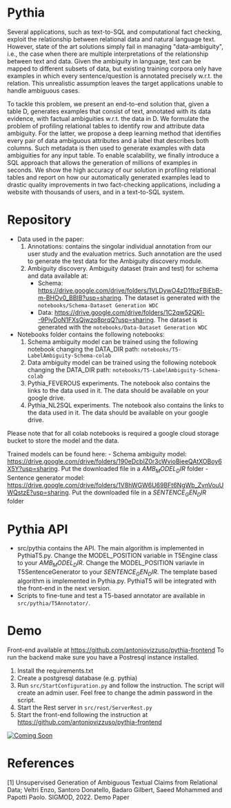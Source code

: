 # Pythia

Several applications, such as text-to-SQL and computational fact checking, exploit the relationship between relational data and natural language text. However, state of the art solutions simply fail in managing "data-ambiguity", i.e., the case when there are multiple interpretations of the relationship between text and data. 
Given the ambiguity in language, text can be mapped to different subsets of data, but existing training corpora only have examples in which every sentence/question is annotated precisely w.r.t. the relation.  This unrealistic assumption leaves the target applications unable to handle ambiguous cases. 

To tackle this problem, we present an end-to-end solution that, given a table D, generates examples that consist of text, annotated with its data evidence, with factual ambiguities w.r.t. the data in D. We formulate the problem of profiling relational tables to identify row and attribute data ambiguity. For the latter, we propose a deep learning method that identifies every pair of data ambiguous attributes and a label that describes both columns. Such metadata is then used to generate examples with data ambiguities for any input table.
To enable scalability, we finally introduce a SQL approach that allows the generation of millions of examples in seconds.
We show the high accuracy of our solution in profiling relational tables and report on how our automatically generated examples lead to drastic quality improvements in two fact-checking applications, including a website with thousands of users, and in a text-to-SQL system.


# Repository
- Data used in the paper:
	1) Annotations: contains the singolar individual annotation from our user study and the evaluation metrics. Such annotation are the used to generate the test data for the Ambiguity discovery module. 
	2) Ambiguity discovery. Ambiguity dataset (train and test) for schema and data available at:
		- Schema: https://drive.google.com/drive/folders/1VLDywO4zD1fbzFBiEbB-m-BHOv0_BBIB?usp=sharing. The dataset is generated with the ```notebooks/Schema-Dataset Generation WDC```
		- Data: https://drive.google.com/drive/folders/1C2qw52QKl--9PiyDoN1FXsQjwzq8prqQ?usp=sharing. The dataset is generated with the ```notebooks/Data-Dataset Generation WDC```
- Notebooks folder contains the following notebooks:
	1) Schema ambiguity model can be trained using the following notebook changing the DATA_DIR path: ```notebooks/T5-LabelAmbiguity-Schema-colab```
	2) Data ambiguity model can be trained using the following notebook changing the DATA_DIR path: ```notebooks/T5-LabelAmbiguity-Schema-colab```
	3) Pythia_FEVEROUS experiments. The notebook also contains the links to the data used in it. The data should be available on your google drive.
	4) Pythia_NL2SQL experiments. The notebook also contains the links to the data used in it. The data should be available on your google drive.

Please note that for all colab notebooks is required a google cloud storage bucket to store the model and the data. 

Trained models can be found here:
	- Schema ambiguity model: https://drive.google.com/drive/folders/190eDcbIZ0r3cWvioBieeQAtXOBoy6X5Y?usp=sharing. Put the downloaded file in a $AMB_MODEL_DIR$ folder
	- Sentence generator model: https://drive.google.com/drive/folders/1V8hWGW6U69BFt6NgWb_ZvnVouUWQstzE?usp=sharing. Put the downloaded file in a $SENTENCE_GEN_DIR$ folder

# Pythia API
- src/pythia contains the API. The main algorithm is implemented in PythiaT5.py. Change the MODEL_POSITION variable in T5Engine class to your $AMB_MODEL_DIR$. Change the MODEL_POSITION variavle in T5SentenceGenerator to your $SENTENCE_GEN_DIR$. The template based algorithm is implemented in Pythia.py. PythiaT5 will be integrated with the front-end in the next version.
- Scripts to fine-tune and test a T5-based annotator are available in ```src/pythia/T5Annotator/```.


# Demo
Front-end available at https://github.com/antoniovizzuso/pythia-frontend
To run the backend make sure you have a Postresql instance installed.
1) Install the requirements.txt
2) Create a postgresql database (e.g. pythia)
3) Run ```src/StartConfiguration.py``` and follow the instruction. The script will create an admin user. Feel free to change the admin password in the script.
4) Start the Rest server in ```src/rest/ServerRest.py```
5) Start the front-end following the instruction at https://github.com/antoniovizzuso/pythia-frontend

[![Coming Soon](https://img.youtube.com/vi/gLqu_Mvtj9w/maxresdefault.jpg)](https://youtu.be/gLqu_Mvtj9w)


# References
[1] Unsupervised Generation of Ambiguous Textual Claims from Relational Data; Veltri Enzo, Santoro Donatello, Badaro Gilbert, Saeed Mohammed and Papotti Paolo. SIGMOD, 2022. Demo Paper
